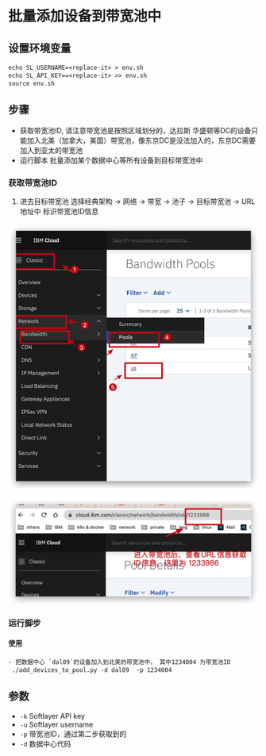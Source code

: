# 批量添加设备到带宽池中 


## 设置环境变量
```
echo SL_USERNAME=<replace-it> > env.sh
echo SL_API_KEY==<replace-it> >> env.sh
source env.sh
```

## 步骤 
  - 获取带宽池ID, 请注意带宽池是按照区域划分的，达拉斯 华盛顿等DC的设备只能加入北美（加拿大，美国）带宽池，像东京DC是没法加入的，东京DC需要加入到亚太的带宽池
  - 运行脚本 批量添加某个数据中心等所有设备到目标带宽池中


### 获取带宽池ID 
   1. 进去目标带宽池
     选择经典架构 -> 网络 -> 带宽 -> 池子 -> 目标带宽池 -> URL 地址中 标识带宽池ID信息

![1](./img/1.jpg)

![1](./img/2.jpg)


### 运行脚步 
  
  #### 使用
    - 把数据中心 `dal09`的设备加入到北美的带宽池中， 其中1234004 为带宽池ID
     ./add_devices_to_pool.py -d dal09  -p 1234004

## 参数
- `-k` Softlayer API key
- `-u` Softlayer username
- `-p` 带宽池ID，通过第二步获取到的
- `-d` 数据中心代码 
